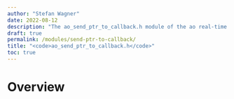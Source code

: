 ```yaml
---
author: "Stefan Wagner"
date: 2022-08-12
description: "The ao_send_ptr_to_callback.h module of the ao real-time operating system."
draft: true
permalink: /modules/send-ptr-to-callback/
title: "<code>ao_send_ptr_to_callback.h</code>"
toc: true
---
```


# Overview
